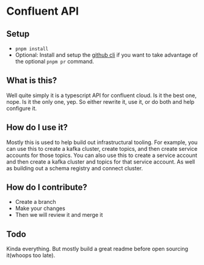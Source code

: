 # Confluent API

## Setup

* `pnpm install`
* Optional: Install and setup the [github cli](https://cli.github.com/) if you want to take advantage of the optional `pnpm pr` command.

## What is this?

Well quite simply it is a typescript API for confluent cloud. Is it the best one, nope. Is it the only one, yep. So either rewrite it, use it, or do both and help configure it.

## How do I use it?

Mostly this is used to help build out infrastructural tooling. For example, you can use this to create a kafka cluster, create topics, and then create service accounts for those topics. You can also use this to create a service account and then create a kafka cluster and topics for that service account. As well as building out a schema registry and connect cluster.

## How do I contribute?

* Create a branch
* Make your changes
* Then we will review it and merge it

## Todo

Kinda everything. But mostly build a great readme before open sourcing it(whoops too late).
